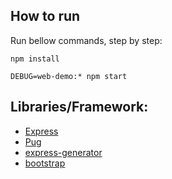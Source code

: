 ## How to run

Run bellow commands, step by step:

`npm install`

`DEBUG=web-demo:* npm start`


## Libraries/Framework:

* [Express](https://expressjs.com)
* [Pug](https://pugjs.org/api/getting-started.html)
* [express-generator](https://www.npmjs.com/package/express-generator)
* [bootstrap](https://getbootstrap.com/)
